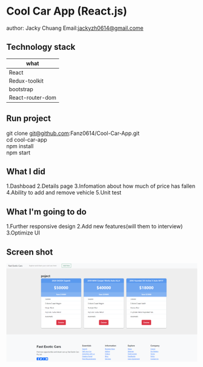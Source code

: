 Cool Car App (React.js)
====
author: Jacky Chuang  Email:jackyzh0614@gmail.come  

Technology stack
----------

| what   |
| ---------- |
| React    | 
| Redux-toolkit     | 
| bootstrap    | 
| React-router-dom    | 


Run project
-----------
git clone git@github.com:Fanz0614/Cool-Car-App.git <br>
cd cool-car-app <br>
npm install <br>
npm start <br>

What I did 
---------
1.Dashboad
2.Details page
3.Infomation about how much of price has fallen
4.Ability to add and remove vehicle
5.Unit test

What I'm going to do
---------
1.Further responsive design
2.Add new features(will them to interview)
3.Optimize UI

Screen shot
-----------
![Alt text](https://raw.githubusercontent.com/Fanz0614/pic/master/Capture.PNG)

